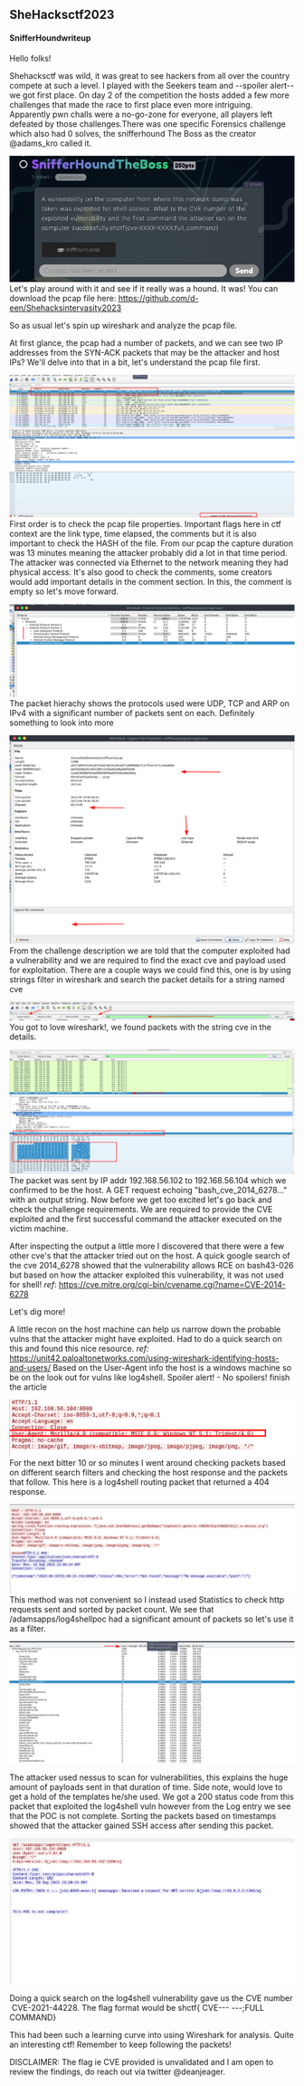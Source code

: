 ## SheHacksctf2023

#### SnifferHoundwriteup

Hello folks!

Shehacksctf was wild, it was great to see hackers from all over the country compete at such a level. I played with the Seekers team and --spoiler alert-- we got first place. On day 2 of the competition the hosts added a few more challenges that made the race to first place even more intriguing. Apparently pwn challs were a no-go-zone for everyone, all players left defeated by those challenges.There was one specific Forensics challenge which also had 0 solves, the snifferhound The Boss as the creator @adams_kro called it. 

![Alt text](/images/image-8.png)
Let's play around with it and see if it really was a hound. It was!
You can download the pcap file here: https://github.com/d-een/Shehacksintervasity2023

So as usual let's spin up wireshark and analyze the pcap file. 

At first glance, the pcap had a number of packets, and we can see two IP addresses from the SYN-ACK packets that may be the attacker and host IPs?
We'll delve into that in a bit, let's understand the pcap file first.

![Alt text](/images/image-9.png)
First order is to check the pcap file properties. Important flags here in ctf context are the link type, time elapsed, the comments but it is also important to check the HASH of the file. From our pcap the capture duration was 13 minutes meaning the attacker probably did a lot in that time period. The attacker was connected via Ethernet to the network meaning they had physical access. It's also good to check the comments, some creators would add important details in the comment section. In this, the comment is empty so let's move forward.

![Alt text](/images/image-7.png)
The packet hierachy shows the protocols used were UDP, TCP and ARP on IPv4 with a significant number of packets sent on each. Definitely something to look into more

![Alt text](/images/image-6.png)
From the challenge description we are told that the computer exploited had a vulnerability and we are required to find the exact cve and payload used for exploitation. There are a couple ways we could find this, one is by using strings filter in wireshark and search the packet details for a string named cve


![Alt text](/images/image-5.png)
You got to love wireshark!, we found packets with the string cve in the details.

![Alt text](/images/image-4.png)
The packet was sent by IP addr 192.168.56.102 to 192.168.56.104 which we confirmed to be the host. A GET request echoing "bash_cve_2014_6278..." with an output string. Now before we get too excited let's go back and check the challenge requirements. We are required to provide the CVE exploited and the first successful command the attacker executed on the victim machine. 

After inspecting the output a little more I discovered that there were a few other cve's that the attacker tried out on the host. A quick google search of the cve 2014_6278 showed that the vulnerability allows RCE on bash43-026 but based on how the attacker exploited this vulnerability, it was not used for shell!
_ref_: https://cve.mitre.org/cgi-bin/cvename.cgi?name=CVE-2014-6278

Let's dig more!

A little recon on the host machine can help us narrow down the probable vulns that the attacker might have exploited. Had to do a quick search on this and found this nice resource.
_ref:_ https://unit42.paloaltonetworks.com/using-wireshark-identifying-hosts-and-users/
Based on the User-Agent info the host is a windows machine so be on the look out for vulns like log4shell. Spoiler alert! - No spoilers! finish the article


![Alt text](/images/image-3.png)
For the next bitter 10 or so minutes I went around checking packets based on different search filters and checking the host response and the packets that follow. This here is a log4shell routing packet that returned a 404 response.

![Alt text](/images/image-2.png)
This method was not convenient so I instead used Statistics to check http requests sent and sorted by packet count. We see that /adamsapps/log4shellpoc had a significant amount of packets so let's use it as a filter.

![Alt text](/images/image-1.png)

The attacker used nessus to scan for vulnerabilities, this explains the huge amount of payloads sent in that duration of time. Side note, would love to get a hold of the templates he/she used.
We got a 200 status code from this packet that exploited the log4shell vuln however from the Log entry we see that the POC is not complete. Sorting the packets based on timestamps showed that the attacker gained SSH access after sending this packet.


![Alt text](/images/image.png)

Doing a quick search on the log4shell vulnerability gave us the CVE number  CVE-2021-44228. The flag format would be shctf{ CVE--- ---;FULL COMMAND}

This had been such a learning curve into using Wireshark for analysis. Quite an interesting ctf!
Remember to keep following the packets!

DISCLAIMER: The flag ie CVE provided is unvalidated and I am open to review the findings, do reach out via twitter @deanjeager.